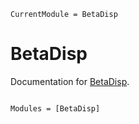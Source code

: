 ```@meta
CurrentModule = BetaDisp
```

# BetaDisp

Documentation for [BetaDisp](https://github.com/EvoArt/BetaDisp.jl).

```@index
```

```@autodocs
Modules = [BetaDisp]
```

